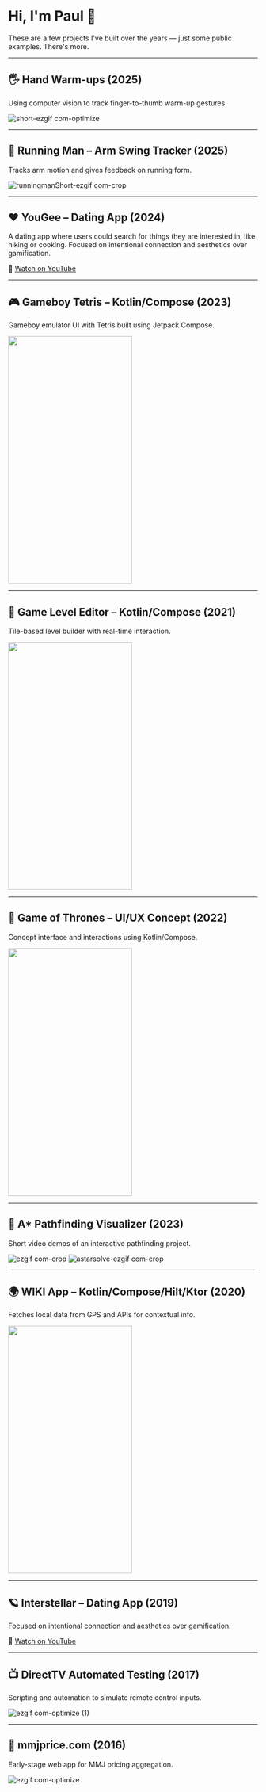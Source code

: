 # Hi, I'm Paul 👋  
These are a few projects I've built over the years — just some public examples. There's more.

---

## 🖐️ Hand Warm-ups  (2025)
Using computer vision to track finger-to-thumb warm-up gestures.

![short-ezgif com-optimize](https://github.com/user-attachments/assets/25b2788b-1460-4fe7-862c-eee629315557)

---

## 🏃 Running Man – Arm Swing Tracker (2025) 
Tracks arm motion and gives feedback on running form.

![runningmanShort-ezgif com-crop](https://github.com/user-attachments/assets/112e793e-55f2-4a06-b8fb-8f76f9e8895f)


---

## ❤️ YouGee –  Dating App (2024)  
A dating app where users could search for things they are interested in, like hiking or cooking. Focused on intentional connection and aesthetics over gamification.  

🔗 [Watch on YouTube](https://www.youtube.com/watch?v=EsYnpAHfjNM)

---


## 🎮 Gameboy Tetris – Kotlin/Compose  (2023)
Gameboy emulator UI with Tetris built using Jetpack Compose.

<img src="https://user-images.githubusercontent.com/17733702/217046867-97218a15-d7f9-4e5c-9ad8-0fd0d307c4d3.gif" width="250" height="500"/>

---

## 🧩 Game Level Editor – Kotlin/Compose  (2021)
Tile-based level builder with real-time interaction.

<img src="https://user-images.githubusercontent.com/17733702/218213834-40b2a597-54b0-4f31-9baa-8c727f7bf0c8.gif" width="250" height="500"/>

---

## 🏰 Game of Thrones – UI/UX Concept (2022)  
Concept interface and interactions using Kotlin/Compose.

<img src="https://user-images.githubusercontent.com/17733702/217055877-0a7788ee-87a4-41e3-acf9-ffefb9e04751.gif" width="250" height="500"/>

---

## 🧭 A* Pathfinding Visualizer (2023)  
Short video demos of an interactive pathfinding project.

![ezgif com-crop](https://github.com/user-attachments/assets/51117674-4df7-42c9-9185-5f54c2f11ac3)
![astarsolve-ezgif com-crop](https://github.com/user-attachments/assets/c258a05c-a6bb-4fcc-8075-8cdfa4a0d052)

---

## 🌍 WIKI App – Kotlin/Compose/Hilt/Ktor (2020)  
Fetches local data from GPS and APIs for contextual info.

<img src="https://user-images.githubusercontent.com/17733702/217066635-e0d2d287-9303-4dd4-9f3b-ac1710e84f0e.gif" width="250" height="500"/>

---

## 🪐 Interstellar – Dating App (2019)  
Focused on intentional connection and aesthetics over gamification.  

🔗 [Watch on YouTube](https://www.youtube.com/watch?v=YqgHC03DUnc)

---

## 📺 DirectTV Automated Testing (2017) 
Scripting and automation to simulate remote control inputs.  

![ezgif com-optimize (1)](https://github.com/user-attachments/assets/68b7d41a-99c8-4e7d-a384-18a84e716cbd)

---

## 🌿 mmjprice.com (2016)  
Early-stage web app for MMJ pricing aggregation.

![ezgif com-optimize](https://github.com/user-attachments/assets/3fcfbb6c-b6ce-4762-ad09-20b05ca710ea)
